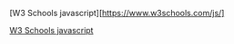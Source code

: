 [W3 Schools javascript][https://www.w3schools.com/js/]

[W3 Schools javascript](https://www.w3schools.com/js/)

